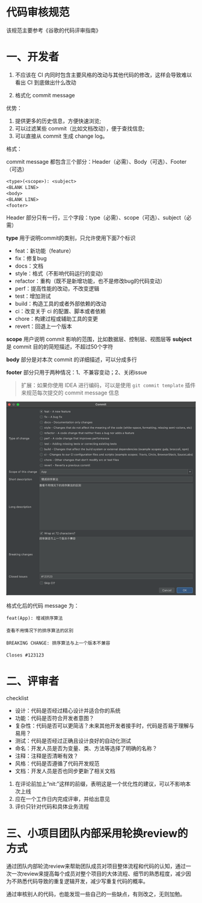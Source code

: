 # 代码审核规范

该规范主要参考《谷歌的代码评审指南》



# 一、开发者

1. 不应该在 CI 内同时包含主要风格的改动与其他代码的修改，这样会导致难以看出 CI 到底做出什么改动

2. 格式化 commit message

优势：

1. 提供更多的历史信息，方便快速浏览;
2. 可以过滤某些 commit（比如文档改动），便于查找信息;
3. 可以直接从 commit 生成 change log。

格式：

commit message 都包含三个部分：Header（必需）、Body（可选）、Footer（可选）

```
<type>(<scope>): <subject>
<BLANK LINE>
<body>
<BLANK LINE>
<footer>
```


Header 部分只有一行，三个字段：type（必需）、scope（可选）、subject（必需）

**type** 用于说明commit的类别，只允许使用下面7个标识

- feat：新功能（feature）
- fix：修复bug
- docs：文档
- style：格式（不影响代码运行的变动）
- refactor：重构（既不是新增功能，也不是修改bug的代码变动）
- perf：提高性能的改动，不改变逻辑
- test：增加测试
- build：构造工具的或者外部依赖的改动
- ci：改变关于 ci 的配置、脚本或者依赖
- chore：构建过程或辅助工具的变更
- revert：回退上一个版本

**scope** 用户说明 commit 影响的范围，比如数据层、控制层、视图层等
**subject** 是 commit 目的的简短描述，不超过50个字符

**body** 部分是对本次 commit 的详细描述，可以分成多行

**footer** 部分只用于两种情况：1、不兼容变动；2、关闭issue



> 扩展：如果你使用 IDEA 进行编码，可以是使用 `git commit template` 插件来规范每次提交的 commit message 信息

![image-20210321101735157](../../img/git_c_m.png)

格式化后的代码 message 为：

```
feat(App): 增减排序算法

查看不用情况下的排序算法的区别

BREAKING CHANGE: 排序算法与上一个版本不兼容

Closes #123123
```



# 二、评审者

checklist

- 设计：代码是否经过精心设计并适合你的系统
- 功能：代码是否符合开发者意图？
- 复杂性：代码是否可以更简洁？未来其他开发者接手时，代码是否易于理解与易用？
- 测试：代码是否经过正确且设计良好的自动化测试
- 命名：开发人员是否为变量、类、方法等选择了明确的名称？
- 注释：注释是否清晰有效？
- 风格：代码是否遵循了代码开发规范
- 文档：开发人员是否也同步更新了相关文档

1. 在评论前加上“nit:”这样的前缀，表明这是一个优化性的建议，可以不影响本次上线
2. 应在一个工作日内完成评审，并给出意见
3. 评价只针对代码和具体业务流程



# 三、小项目团队内部采用轮换review的方式

通过团队内部轮流review来帮助团队成员对项目整体流程和代码的认知，通过一次一次review来提高每个成员对整个项目的大体流程、细节的熟悉程度，减少因为不熟悉代码导致的重复逻辑开发，减少写重复代码的概率。

通过审核别人的代码，也能发现一些自己的一些缺点，有则改之，无则加勉。





